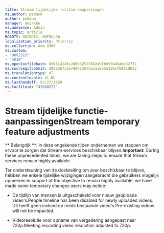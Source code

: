 ```yaml
---
title: Stream tijdelijke functie-aanpassingen
ms.author: pebaum
author: pebaum
manager: mnirkhe
ms.audience: Admin
ms.topic: article
ROBOTS: NOINDEX, NOFOLLOW
localization_priority: Priority
ms.collection: Adm_O365
ms.custom:
- "9002315"
- "4510"
ms.openlocfilehash: 839814246c2d0b32575582e9f0e93b46a6e327f7
ms.sourcegitcommit: d02e2b73aa7d0453d7baca1ea5a186cf6081d022
ms.translationtype: HT
ms.contentlocale: nl-NL
ms.lasthandoff: 03/27/2020
ms.locfileid: "43030572"
---
```

# <a name="stream-temporary-feature-adjustments"></a><span data-ttu-id="eb662-102">Stream tijdelijke functie-aanpassingen</span><span class="sxs-lookup"><span data-stu-id="eb662-102">Stream temporary feature adjustments</span></span>

<span data-ttu-id="eb662-103">\*\* Belangrijk \*\*: in deze ongekende tijden ondernemen we stappen om ervoor te zorgen dat Stream-services beschikbaar blijven.</span><span class="sxs-lookup"><span data-stu-id="eb662-103">**Important**: During these unprecedented times, we are taking steps to ensure that Stream services remain highly available.</span></span>

<span data-ttu-id="eb662-104">Ter ondersteuning van de doelstelling om zeer beschikbaar te blijven, hebben we enkele tijdelijke wijzigingen aangebracht die gebruikers mogelijk opmerken:</span><span class="sxs-lookup"><span data-stu-id="eb662-104">In support of the objective to remain highly available, we have made some temporary changes users may notice:</span></span> 

- <span data-ttu-id="eb662-105">De tijdlijn van mensen is uitgeschakeld voor nieuw geüploade video's.</span><span class="sxs-lookup"><span data-stu-id="eb662-105">People timeline has been disabled for newly uploaded videos.</span></span> <span data-ttu-id="eb662-106">Dit heeft geen invloed op reeds bestaande video's.</span><span class="sxs-lookup"><span data-stu-id="eb662-106">Pre-existing videos will not be impacted.</span></span>

- <span data-ttu-id="eb662-107">Videoresolutie voor opname van vergadering aangepast naar 720p.</span><span class="sxs-lookup"><span data-stu-id="eb662-107">Meeting recording video resolution adjusted to 720p.</span></span>
